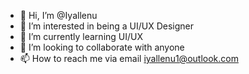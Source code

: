 - 👋 Hi, I’m @Iyallenu
- 👀 I’m interested in being a UI/UX Designer
- 🌱 I’m currently learning UI/UX
- 💞️ I’m looking to collaborate with anyone
- 📫 How to reach me via email iyallenu1@outlook.com

<!---
Iyallenu/Iyallenu is a ✨ special ✨ repository because its `README.md` (this file) appears on your GitHub profile.
You can click the Preview link to take a look at your changes.
--->
